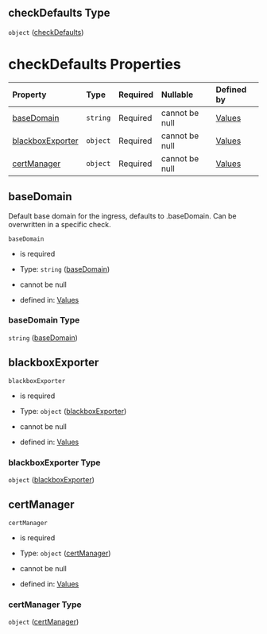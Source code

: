 ## checkDefaults Type

`object` ([checkDefaults](values-properties-global-properties-checkdefaults.md))

# checkDefaults Properties

| Property                              | Type     | Required | Nullable       | Defined by                                                                                                                                                                     |
| :------------------------------------ | :------- | :------- | :------------- | :----------------------------------------------------------------------------------------------------------------------------------------------------------------------------- |
| [baseDomain](#basedomain)             | `string` | Required | cannot be null | [Values](values-properties-global-properties-checkdefaults-properties-basedomain.md "undefined#/properties/global/properties/checkDefaults/properties/baseDomain")             |
| [blackboxExporter](#blackboxexporter) | `object` | Required | cannot be null | [Values](values-properties-global-properties-checkdefaults-properties-blackboxexporter.md "undefined#/properties/global/properties/checkDefaults/properties/blackboxExporter") |
| [certManager](#certmanager)           | `object` | Required | cannot be null | [Values](values-properties-global-properties-checkdefaults-properties-certmanager.md "undefined#/properties/global/properties/checkDefaults/properties/certManager")           |

## baseDomain

Default base domain for the ingress, defaults to .baseDomain. Can be
overwritten in a specific check.

`baseDomain`

* is required

* Type: `string` ([baseDomain](values-properties-global-properties-checkdefaults-properties-basedomain.md))

* cannot be null

* defined in: [Values](values-properties-global-properties-checkdefaults-properties-basedomain.md "undefined#/properties/global/properties/checkDefaults/properties/baseDomain")

### baseDomain Type

`string` ([baseDomain](values-properties-global-properties-checkdefaults-properties-basedomain.md))

## blackboxExporter



`blackboxExporter`

* is required

* Type: `object` ([blackboxExporter](values-properties-global-properties-checkdefaults-properties-blackboxexporter.md))

* cannot be null

* defined in: [Values](values-properties-global-properties-checkdefaults-properties-blackboxexporter.md "undefined#/properties/global/properties/checkDefaults/properties/blackboxExporter")

### blackboxExporter Type

`object` ([blackboxExporter](values-properties-global-properties-checkdefaults-properties-blackboxexporter.md))

## certManager



`certManager`

* is required

* Type: `object` ([certManager](values-properties-global-properties-checkdefaults-properties-certmanager.md))

* cannot be null

* defined in: [Values](values-properties-global-properties-checkdefaults-properties-certmanager.md "undefined#/properties/global/properties/checkDefaults/properties/certManager")

### certManager Type

`object` ([certManager](values-properties-global-properties-checkdefaults-properties-certmanager.md))
